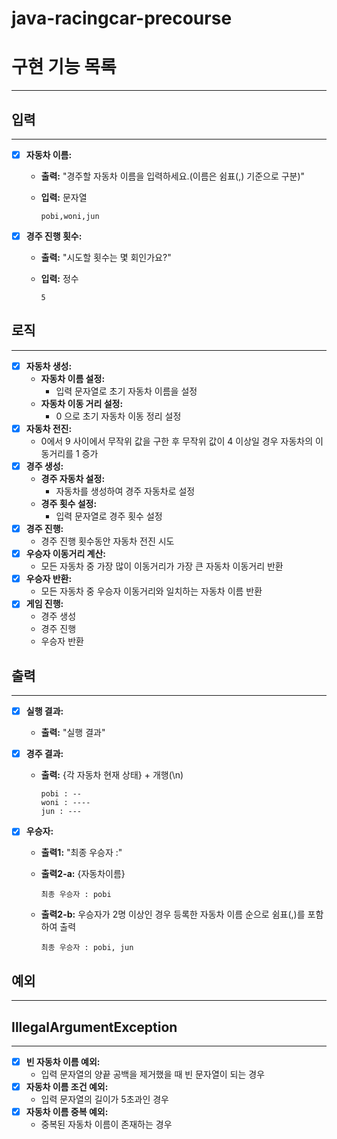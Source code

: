 # **java-racingcar-precourse**

# **구현 기능 목록**

---

## **입력**

---

- [x]  **자동차 이름:**
    - **출력:** "경주할 자동차 이름을 입력하세요.(이름은 쉼표(,) 기준으로 구분)"
    - **입력:** 문자열

        ```text
        pobi,woni,jun
        ```

- [x]  **경주 진행 횟수:**
    - **출력:** "시도할 횟수는 몇 회인가요?"
    - **입력:** 정수

        ```text
        5
        ```

## **로직**

---

- [x]  **자동차 생성:**
    - **자동차 이름 설정:**
        - 입력 문자열로 초기 자동차 이름을 설정
    - **자동차 이동 거리 설정:**
        - 0 으로 초기 자동차 이동 정리 설정
- [x]  **자동차 전진:**
    - 0에서 9 사이에서 무작위 값을 구한 후 무작위 값이 4 이상일 경우 자동차의 이동거리를 1 증가
- [x]  **경주 생성:**
    - **경주 자동차 설정:**
        - 자동차를 생성하여 경주 자동차로 설정
    - **경주 횟수 설정:**
        - 입력 문자열로 경주 횟수 설정
- [x]  **경주 진행:**
    - 경주 진행 횟수동안 자동차 전진 시도
- [x]  **우승자 이동거리 계산:**
    - 모든 자동차 중 가장 많이 이동거리가 가장 큰 자동차 이동거리 반환
- [x]  **우승자 반환:**
    - 모든 자동차 중 우승자 이동거리와 일치하는 자동차 이름 반환
- [x]  **게임 진행:**
    - 경주 생성
    - 경주 진행
    - 우승자 반환

## **출력**

---

- [x]  **실행 결과:**
    - **출력:** "실행 결과"
- [x]  **경주 결과:**
    - **출력:** {각 자동차 현재 상태} + 개행(\n)

        ```text
        pobi : --
        woni : ----
        jun : ---
        ```

- [x]  **우승자:**
    - **출력1:** "최종 우승자 :"
    - **출력2-a:** {자동차이름}

        ```text
        최종 우승자 : pobi
        ```

    - **출력2-b:** 우승자가 2명 이상인 경우 등록한 자동차 이름 순으로 쉼표(,)를 포함하여 출력

        ```text
        최종 우승자 : pobi, jun
        ```

## **예외**

---

## **IllegalArgumentException**

---

- [x]  **빈 자동차 이름 예외:**
    - 입력 문자열의 양끝 공백을 제거했을 때 빈 문자열이 되는 경우
- [x]  **자동차 이름 조건 예외:**
    - 입력 문자열의 길이가 5초과인 경우
- [x]  **자동차 이름 중복 예외:**
    - 중복된 자동차 이름이 존재하는 경우

